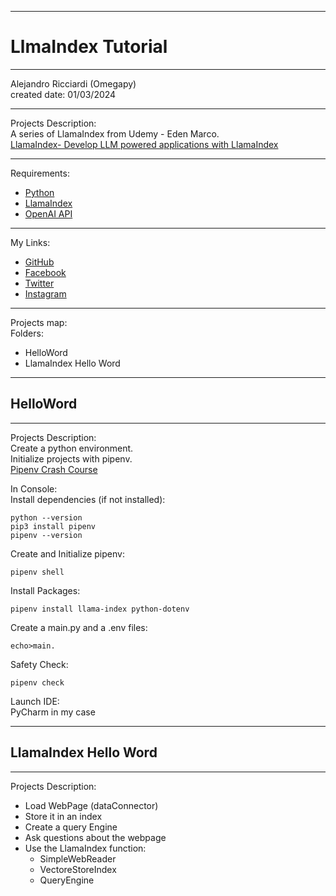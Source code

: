 -----------------------------------------------------------------------------------------------------------------------------
# LlmaIndex Tutorial
-----------------------------------------------------------------------------------------------------------------------------

 Alejandro Ricciardi (Omegapy)  
 created date: 01/03/2024  

-----------------------------------------------------------------------------------------------------------------------------

Projects Description:  
A series of LlamaIndex from Udemy - Eden Marco.  
[LlamaIndex- Develop LLM powered applications with LlamaIndex](https://www.udemy.com/course/lamaindex/)  

-----------------------------------------------------------------------------------------------------------------------------

Requirements:  
- [Python](https://www.python.org/)   
- [LlamaIndex](https://www.llamaindex.ai/)  
- [OpenAI API](https://openai.com/)  

-----------------------------------------------------------------------------------------------------------------------------

My Links:   
- [GitHub](https://github.com/Omegapy)   
- [Facebook](https://www.facebook.com/profile.php?id=100089638857137)  
- [Twitter](https://twitter.com/RicciardiAlex)   
- [Instagram](https://www.instagram.com/alexomegapy/)  

-----------------------------------------------------------------------------------------------------------------------------

Projects map:  
Folders:
- HelloWord
- LlamaIndex Hello Word

-----------------------------------------------------------------------------------------------------------------------------
## HelloWord
-----------------------------------------------------------------------------------------------------------------------------

Projects Description:  
Create a python environment.  
Initialize projects with pipenv.  
[Pipenv Crash Course](https://www.youtube.com/watch?v=6Qmnh5C4Pmo) 

In Console:  
Install dependencies (if not installed):  
```
python --version
pip3 install pipenv
pipenv --version
```
Create and Initialize pipenv:
``` 
pipenv shell
```
Install Packages:
```
pipenv install llama-index python-dotenv
```
Create a main.py and a .env files:
```
echo>main.
```
Safety Check:
```
pipenv check
```
Launch IDE:  
PyCharm in my case

-----------------------------------------------------------------------------------------------------------------------------
## LlamaIndex Hello Word
-----------------------------------------------------------------------------------------------------------------------------

Projects Description:  
- Load WebPage (dataConnector)
- Store it in an index
- Create a query Engine
- Ask questions about the webpage
- Use the LlamaIndex function:
    - SimpleWebReader
    - VectoreStoreIndex
    - QueryEngine


